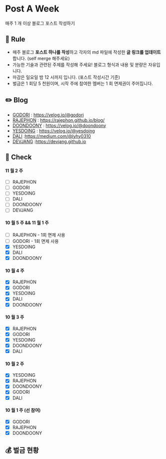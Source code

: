 # Post A Week

매주 1 개 이상 블로그 포스트 작성하기

## 📌 Rule

- 매주 블로그 **포스트 하나를 작성**하고 각자의 md 파일에 작성한 **글 링크를 업데이트** 합니다. (self merge 해주세요)
- 가능한 기술과 관련된 주제를 작성해 주세요! 블로그 형식과 내용 및 분량은 자유입니다.
- 마감은 일요일 밤 12 시까지 입니다. (포스트 작성시간 기준)
- 벌금은 1 회당 5 천원이며, 시작 주에 참여한 멤버는 1 회 면제권이 주어집니다.

## ✏️ Blog

- [GODORI](https://post-a-week.github.io/blog/GODORI) : https://velog.io/@godori
- [RAJEPHON](https://post-a-week.github.io/blog/RAJEPHON) : https://rajephon.github.io/blog/
- [DOONDOONY](https://post-a-week.github.io/blog/DOONDOONY) : https://velog.io/@doondoony
- [YESDOING](https://post-a-week.github.io/blog/YESDOING) : https://velog.io/@yesdoing
- [DALI](https://github.com/amorfati0310/blog) :https://medium.com/@lyhy0310
- [DEVJANG](https://post-a-week.github.io/blog/devjang) :https://devjang.github.io

## 📘 Check

#### 11 월 2 주
- [ ] RAJEPHON
- [ ] GODORI 
- [ ] YESDOING
- [ ] DALI
- [ ] DOONDOONY
- [ ] DEVJANG

#### 10 월 5 주 && 11 월 1 주

- [ ] RAJEPHON - 1회 면제 사용
- [ ] GODORI - 1회 면제 사용
- [x] YESDOING
- [x] DALI
- [x] DOONDOONY

#### 10 월 4 주

- [x] RAJEPHON
- [x] GODORI
- [x] YESDOING
- [x] DALI
- [x] DOONDOONY

#### 10 월 3 주

- [x] RAJEPHON
- [x] GODORI
- [x] YESDOING
- [x] DOONDOONY
- [x] DALI

#### 10 월 2 주

- [x] YESDOING
- [x] RAJEPHON
- [x] DOONDOONY
- [x] GODORI
- [x] DALI

#### 10 월 1 주 (선 참여)

- [x] GODORI
- [x] RAJEPHON
- [x] DOONDOONY

## 💰 벌금 현황
